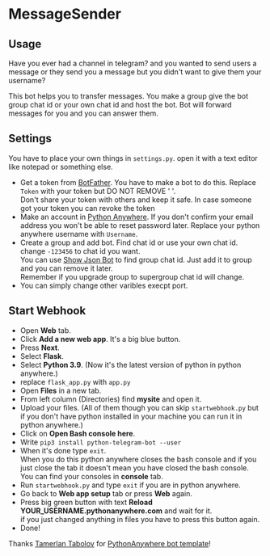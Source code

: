 # MessageSender

## Usage
Have you ever had a channel in telegram? and you wanted to send users a message or they send you a message but you didn't want to give them your username?

This bot helps you to transfer messages. You make a group give the bot group chat id or your own chat id and host the bot. Bot will forward messages for you and you can answer them. 

## Settings
You have to place your own things in ``settings.py``. open it with a text editor like notepad or something else. 
* Get a token from [BotFather](https://t.me/BotFather). You have to make a bot to do this. Replace ``Token`` with your token but DO NOT REMOVE ' '. <br>
Don't share your token with others and keep it safe. In case someone got your token you can revoke the token <br>
* Make an account in [Python Anywhere](https://www.pythonanywhere.com/). If you don't confirm your email address you won't be able to reset password later. Replace your python anywhere username with ``Username``.  <br>
* Create a group and add bot. Find chat id or use your own chat id. change ``-123456`` to chat id you want. <br>
You can use [Show Json Bot](https://t.me/ShowJsonBot) to find group chat id. Just add it to group and you can remove it later.
<br>Remember if you upgrade group to supergroup chat id will change. 
* You can simply change other varibles execpt port. <br>

## Start Webhook
* Open **Web** tab. <br>
* Click **Add a new web app**. It's a big blue button. <br>
* Press **Next**. <br>
* Select **Flask**. <br>
* Select **Python 3.9**. (Now it's the latest version of python in python anywhere.) <br>
* replace ``flask_app.py`` with ``app.py`` <br>
* Open **Files** in a new tab. <br>
* From left column (Directories) find **mysite** and open it. <br>
* Upload your files. (All of them though you can skip ``startwebhook.py`` but if you don't have python installed in your machine you can run it in python anywhere.) <br>
* Click on **Open Bash console here**. <br>
* Write ``pip3 install python-telegram-bot --user`` <br>
* When it's done type ``exit``. <br> When you do this python anywhere closes the bash console and if you just close the tab it doesn't mean you have closed the bash console. You can find your consoles in **console** tab. <br>
* Run ``startwebhook.py`` and type ``exit`` if you are in python anywhere. <br>
* Go back to **Web app setup** tab or press **Web** again. <br>
* Press big green button with text **Reload YOUR_USERNAME.pythonanywhere.com** and wait for it.<br>
if you just changed anything in files you have to press this button again.
* Done!

Thanks [Tamerlan Tabolov](https://github.com/The0nix) for [PythonAnywhere bot template](https://github.com/The0nix/pythonanywhere-tg-bot)!
